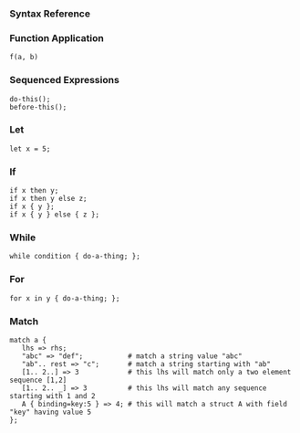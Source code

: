 
### Syntax Reference

### Function Application

```
f(a, b)
```

### Sequenced Expressions

```
do-this();
before-this();
```

### Let

```
let x = 5;
```

### If

```
if x then y;
if x then y else z;
if x { y };
if x { y } else { z };
```

### While

```
while condition { do-a-thing; };
```

### For

```
for x in y { do-a-thing; };
```

### Match

```
match a {
   lhs => rhs;
   "abc" => "def";           # match a string value "abc"
   "ab".. rest => "c";       # match a string starting with "ab"
   [1.. 2..] => 3            # this lhs will match only a two element sequence [1,2]
   [1.. 2.. _] => 3          # this lhs will match any sequence starting with 1 and 2
   A { binding=key:5 } => 4; # this will match a struct A with field "key" having value 5
};
```
